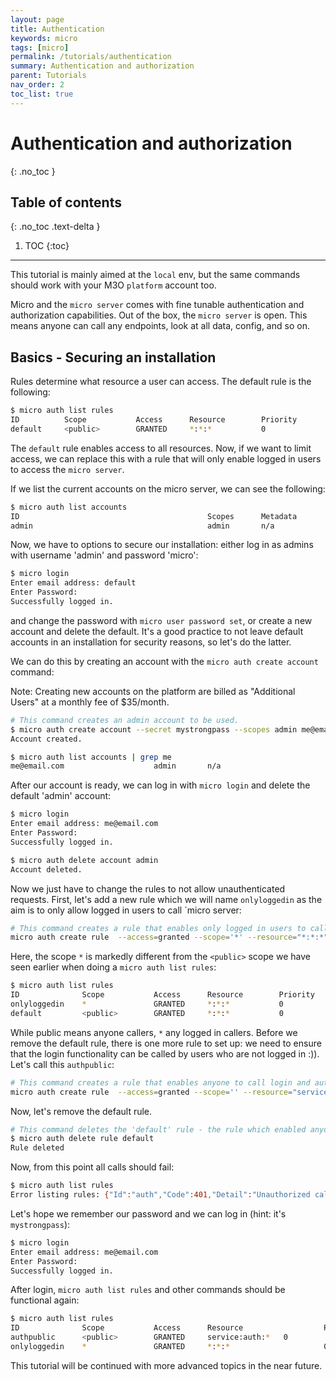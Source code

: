 ```yaml
---
layout: page
title: Authentication
keywords: micro
tags: [micro]
permalink: /tutorials/authentication
summary: Authentication and authorization
parent: Tutorials
nav_order: 2
toc_list: true
---
```


# Authentication and authorization
{: .no_toc }

## Table of contents
{: .no_toc .text-delta }

1. TOC
{:toc}
---

This tutorial is mainly aimed at the `local` env, but the same commands should work with your M3O `platform` account too.

Micro and the `micro server` comes with fine tunable authentication and authorization capabilities.
Out of the box, the `micro server` is open. This means anyone can call any endpoints, look at all data, config, and so on.

## Basics - Securing an installation

Rules determine what resource a user can access. The default rule is the following:

```sh
$ micro auth list rules
ID          Scope           Access      Resource        Priority
default     <public>        GRANTED     *:*:*           0
```

The `default` rule enables access to all resources. Now, if we want to limit access, we can replace this with a rule that will only enable logged in users to access the `micro server`.

If we list the current accounts on the micro server, we can see the following:

```sh
$ micro auth list accounts
ID                                          Scopes      Metadata
admin                                       admin       n/a
```

Now, we have to options to secure our installation: either log in as admins with username 'admin' and password 'micro':

```sh
$ micro login
Enter email address: default
Enter Password: 
Successfully logged in.
```

and change the password with `micro user password set`, or create a new account and delete the default. It's a good practice to not leave default accounts in an installation for security reasons, so let's do the latter.

We can do this by creating an account with the `micro auth create account` command:

Note: Creating new accounts on the platform are billed as "Additional Users" at a monthly fee of $35/month.

```sh
# This command creates an admin account to be used.
$ micro auth create account --secret mystrongpass --scopes admin me@email.com
Account created.
```

```sh
$ micro auth list accounts | grep me
me@email.com					admin		n/a
```

After our account is ready, we can log in with `micro login` and delete the default 'admin' account:

```sh
$ micro login
Enter email address: me@email.com
Enter Password: 
Successfully logged in.

$ micro auth delete account admin
Account deleted.
```

Now we just have to change the rules to not allow unauthenticated requests. First, let's add a new rule which we will name `onlyloggedin` as the aim is to only allow
logged in users to call `micro server:

```sh
# This command creates a rule that enables only logged in users to call the micro server
micro auth create rule  --access=granted --scope='*' --resource="*:*:*" onlyloggedin
```

Here, the scope `*` is markedly different from the `<public>` scope we have seen earlier when doing a `micro auth list rules`:

```sh
$ micro auth list rules
ID			    Scope			Access		Resource		Priority
onlyloggedin	*			    GRANTED		*:*:*			0
default			<public>		GRANTED		*:*:*			0
```

While public means anyone callers, `*` any logged in callers. Before we remove the default rule, there is one more rule to set up: we need to ensure that
the login functionality can be called by users who are not logged in :)). Let's call this `authpublic`:

```sh
# This command creates a rule that enables anyone to call login and auth related endpoints
micro auth create rule  --access=granted --scope='' --resource="service:auth:*" authpublic
```

Now, let's remove the default rule.

```sh
# This command deletes the 'default' rule - the rule which enabled anyone to call the 'micro server'.
$ micro auth delete rule default
Rule deleted
```

Now, from this point all calls should fail:

```sh
$ micro auth list rules
Error listing rules: {"Id":"auth","Code":401,"Detail":"Unauthorized call made to auth:Rules.List","Status":"Unauthorized"}
```

Let's hope we remember our password and we can log in (hint: it's `mystrongpass`):

```sh
$ micro login
Enter email address: me@email.com
Enter Password: 
Successfully logged in.
```

After login, `micro auth list rules` and other commands should be functional again:

```sh
$ micro auth list rules
ID              Scope           Access      Resource                  Priority
authpublic      <public>        GRANTED     service:auth:*   0
onlyloggedin    *               GRANTED     *:*:*                     0
```

This tutorial will be continued with more advanced topics in the near future.
